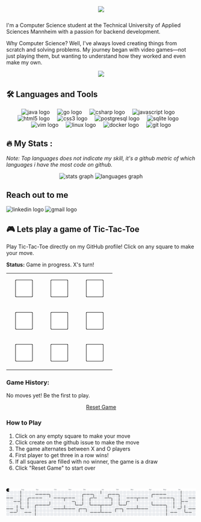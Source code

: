 <div align="center">
  <img height="300" src="https://github.com/user-attachments/assets/06b5c46c-fb17-4729-bcce-5718b752d7da"  />
</div>

###
I'm a Computer Science student at the Technical University of Applied Sciences Mannheim with a passion for backend development.

Why Computer Science? Well, I've always loved creating things from scratch and solving problems. My journey began with video games—not just playing them, but wanting to understand how they worked and even make my own. 


<div align="center">
<img src="https://media3.giphy.com/media/v1.Y2lkPTc5MGI3NjExeGR5MzF0YjNqOHJidGZ6Zmk5dXZ6YzFmZGhvYTdmdzI1NWl5MGJzbSZlcD12MV9pbnRlcm5hbF9naWZfYnlfaWQmY3Q9Zw/tJDz8mPYyUJZ1Pg9fA/giphy.gif" height="100">
</div>

## 🛠️ Languages and Tools

<div align="center">
  <img src="https://cdn.jsdelivr.net/gh/devicons/devicon/icons/java/java-original.svg" height="45" alt="java logo"  />
  <img width="12" />
  <img src="https://cdn.jsdelivr.net/gh/devicons/devicon/icons/go/go-original.svg" height="45" alt="go logo"  />
  <img width="12" />
  <img src="https://cdn.jsdelivr.net/gh/devicons/devicon/icons/csharp/csharp-original.svg" height="45" alt="csharp logo"  />
  <img width="12" />
  <img src="https://cdn.jsdelivr.net/gh/devicons/devicon/icons/javascript/javascript-original.svg" height="45" alt="javascript logo"  />
  <img width="12" />
  <img src="https://cdn.jsdelivr.net/gh/devicons/devicon/icons/html5/html5-original.svg" height="45" alt="html5 logo"  />
  <img width="12" />
  <img src="https://cdn.jsdelivr.net/gh/devicons/devicon/icons/css3/css3-original.svg" height="45" alt="css3 logo"  />
  <img width="12" />
  <img src="https://cdn.jsdelivr.net/gh/devicons/devicon/icons/postgresql/postgresql-original.svg" height="45" alt="postgresql logo"  />
  <img width="12" />
  <img src="https://cdn.jsdelivr.net/gh/devicons/devicon/icons/sqlite/sqlite-original.svg" height="45" alt="sqlite logo"  />
  <img width="12" />
  <img src="https://cdn.jsdelivr.net/gh/devicons/devicon/icons/vim/vim-original.svg" height="45" alt="vim logo"  />
  <img width="12" />
  <img src="https://cdn.jsdelivr.net/gh/devicons/devicon/icons/linux/linux-original.svg" height="45" alt="linux logo"  />
  <img width="12" />
  <img src="https://cdn.jsdelivr.net/gh/devicons/devicon/icons/docker/docker-original.svg" height="45" alt="docker logo"  />
  <img width="12" />
  <img src="https://cdn.jsdelivr.net/gh/devicons/devicon/icons/git/git-original.svg" height="45" alt="git logo"  />
</div>

## 🔥 My Stats : 

*Note: Top languages does not indicate my skill, it's a github metric of which languages i have the most code on github.*
<div align="center">
  <img src="https://github-readme-stats-mathis-zls-projects.vercel.app/api?username=Mathis-zls&hide_title=false&hide_rank=false&show_icons=true&include_all_commits=true&count_private=true&disable_animations=false&theme=Dracula&locale=en&hide_border=false&order=1" height="150" alt="stats graph"  />
  <img src="https://github-readme-stats.vercel.app/api/top-langs?username=Mathis-zls&locale=en&hide_title=false&layout=compact&card_width=320&langs_count=5&theme=React&hide_border=false&order=2" height="150" alt="languages graph"  />
</div>

## Reach out to me

<div align="left">
  <img src="https://raw.githubusercontent.com/maurodesouza/profile-readme-generator/master/src/assets/icons/social/linkedin/default.svg" width="52" height="40" alt="linkedin logo"  />
  <img src="https://raw.githubusercontent.com/maurodesouza/profile-readme-generator/master/src/assets/icons/social/gmail/default.svg" width="52" height="40" alt="gmail logo"  />
</div>


## 🎮 Lets play a game of Tic-Tac-Toe

Play Tic-Tac-Toe directly on my GitHub profile! Click on any square to make your move.

**Status:** Game in progress. X's turn!

<table>
  <tr>
    <td width="80" height="80" align="center">
      <a href="https://github.com/Mathis-zls/Mathis-zls/issues/new?title=ttt%7Cmove%7C1&body=Just+click+submit+to+make+your+move!">
        <img src="https://raw.githubusercontent.com/Mathis-zls/Mathis-zls/main/assets/blank.png" width="50" alt="blank">
      </a>
    </td>
    <td width="80" height="80" align="center">
      <a href="https://github.com/Mathis-zls/Mathis-zls/issues/new?title=ttt%7Cmove%7C2&body=Just+click+submit+to+make+your+move!">
        <img src="https://raw.githubusercontent.com/Mathis-zls/Mathis-zls/main/assets/blank.png" width="50" alt="blank">
      </a>
    </td>
    <td width="80" height="80" align="center">
      <a href="https://github.com/Mathis-zls/Mathis-zls/issues/new?title=ttt%7Cmove%7C3&body=Just+click+submit+to+make+your+move!">
        <img src="https://raw.githubusercontent.com/Mathis-zls/Mathis-zls/main/assets/blank.png" width="50" alt="blank">
      </a>
    </td>
  </tr>
  <tr>
    <td width="80" height="80" align="center">
      <a href="https://github.com/Mathis-zls/Mathis-zls/issues/new?title=ttt%7Cmove%7C4&body=Just+click+submit+to+make+your+move!">
        <img src="https://raw.githubusercontent.com/Mathis-zls/Mathis-zls/main/assets/blank.png" width="50" alt="blank">
      </a>
    </td>
    <td width="80" height="80" align="center">
      <a href="https://github.com/Mathis-zls/Mathis-zls/issues/new?title=ttt%7Cmove%7C5&body=Just+click+submit+to+make+your+move!">
        <img src="https://raw.githubusercontent.com/Mathis-zls/Mathis-zls/main/assets/blank.png" width="50" alt="blank">
      </a>
    </td>
    <td width="80" height="80" align="center">
      <a href="https://github.com/Mathis-zls/Mathis-zls/issues/new?title=ttt%7Cmove%7C6&body=Just+click+submit+to+make+your+move!">
        <img src="https://raw.githubusercontent.com/Mathis-zls/Mathis-zls/main/assets/blank.png" width="50" alt="blank">
      </a>
    </td>
  </tr>
  <tr>
    <td width="80" height="80" align="center">
      <a href="https://github.com/Mathis-zls/Mathis-zls/issues/new?title=ttt%7Cmove%7C7&body=Just+click+submit+to+make+your+move!">
        <img src="https://raw.githubusercontent.com/Mathis-zls/Mathis-zls/main/assets/blank.png" width="50" alt="blank">
      </a>
    </td>
    <td width="80" height="80" align="center">
      <a href="https://github.com/Mathis-zls/Mathis-zls/issues/new?title=ttt%7Cmove%7C8&body=Just+click+submit+to+make+your+move!">
        <img src="https://raw.githubusercontent.com/Mathis-zls/Mathis-zls/main/assets/blank.png" width="50" alt="blank">
      </a>
    </td>
    <td width="80" height="80" align="center">
      <a href="https://github.com/Mathis-zls/Mathis-zls/issues/new?title=ttt%7Cmove%7C9&body=Just+click+submit+to+make+your+move!">
        <img src="https://raw.githubusercontent.com/Mathis-zls/Mathis-zls/main/assets/blank.png" width="50" alt="blank">
      </a>
    </td>
  </tr>
</table>

### Game History:
No moves yet! Be the first to play.

<div align="center">
  <a href="https://github.com/Mathis-zls/Mathis-zls/issues/new?title=ttt%7Creset&body=Just+click+submit+to+reset+the+game">Reset Game</a>
</div>

### How to Play
1. Click on any empty square to make your move
2. Click create on the github issue to make the move
3. The game alternates between X and O players
4. First player to get three in a row wins!
5. If all squares are filled with no winner, the game is a draw
6. Click "Reset Game" to start over
###
##
<br clear="both">

<picture>
  <source media="(prefers-color-scheme: dark)" srcset="https://raw.githubusercontent.com/Mathis-zls/Mathis-zls/output/pacman-contribution-graph-dark.svg">
  <source media="(prefers-color-scheme: light)" srcset="https://raw.githubusercontent.com/Mathis-zls/Mathis-zls/output/pacman-contribution-graph.svg">
  <img alt="pacman contribution graph" src="https://raw.githubusercontent.com/Mathis-zls/Mathis-zls/output/pacman-contribution-graph.svg">
</picture>

###
